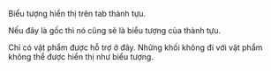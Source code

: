 Biểu tượng hiển thị trên tab thành tựu.

Nếu đây là gốc thì nó cũng sẽ là biểu tượng của thành tựu.

Chỉ có vật phẩm được hỗ trợ ở đây. Những khối không đi với vật phẩm không thể được hiển thị như biểu tượng.